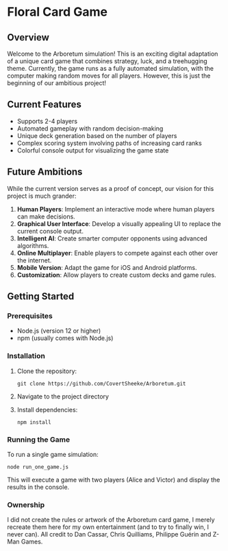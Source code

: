 # Floral Card Game

## Overview

Welcome to the Arboretum simulation! This is an exciting digital adaptation of a unique card game that combines strategy, luck, and a treehugging theme. Currently, the game runs as a fully automated simulation, with the computer making random moves for all players. However, this is just the beginning of our ambitious project!

## Current Features

- Supports 2-4 players
- Automated gameplay with random decision-making
- Unique deck generation based on the number of players
- Complex scoring system involving paths of increasing card ranks
- Colorful console output for visualizing the game state

## Future Ambitions

While the current version serves as a proof of concept, our vision for this project is much grander:

1. **Human Players**: Implement an interactive mode where human players can make decisions.
2. **Graphical User Interface**: Develop a visually appealing UI to replace the current console output.
3. **Intelligent AI**: Create smarter computer opponents using advanced algorithms.
4. **Online Multiplayer**: Enable players to compete against each other over the internet.
5. **Mobile Version**: Adapt the game for iOS and Android platforms.
6. **Customization**: Allow players to create custom decks and game rules.

## Getting Started

### Prerequisites

- Node.js (version 12 or higher)
- npm (usually comes with Node.js)

### Installation

1. Clone the repository:

   ```
   git clone https://github.com/CovertSheeke/Arboretum.git
   ```

2. Navigate to the project directory

3. Install dependencies:
   ```
   npm install
   ```

### Running the Game

To run a single game simulation:

```
node run_one_game.js
```

This will execute a game with two players (Alice and Victor) and display the results in the console.

### Ownership

I did not create the rules or artwork of the Arboretum card game, I merely recreate them here for my own entertainment (and to try to finally win, I never can). All credit to Dan Cassar, Chris Quilliams, Philippe Guérin and Z-Man Games.
